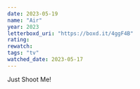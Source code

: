 ```yaml
---
date: 2023-05-19
name: "Air"
year: 2023
letterboxd_uri: "https://boxd.it/4ggF4B"
rating: 
rewatch: 
tags: "tv"
watched_date: 2023-05-17
---
```


Just Shoot Me!

